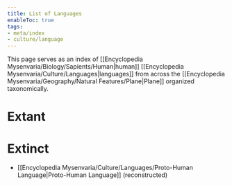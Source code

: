 ```yaml
---
title: List of Languages
enableToc: true
tags:
- meta/index
- culture/language
---
```


This page serves as an index of [[Encyclopedia Mysenvaria/Biology/Sapients/Human|human]] [[Encyclopedia Mysenvaria/Culture/Languages|languages]] from across the [[Encyclopedia Mysenvaria/Geography/Natural Features/Plane|Plane]] organized taxonomically.
# Extant

# Extinct
* [[Encyclopedia Mysenvaria/Culture/Languages/Proto-Human Language|Proto-Human Language]] (reconstructed)